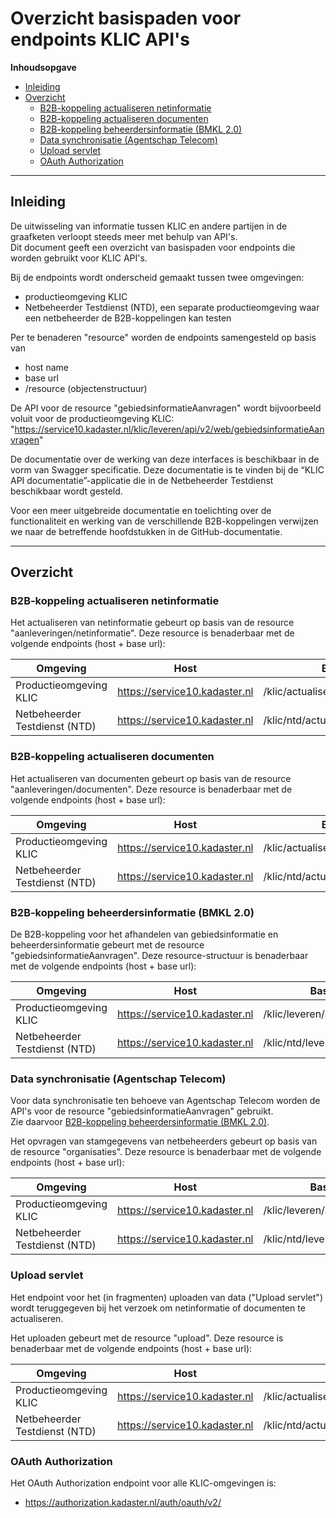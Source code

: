 ﻿# Overzicht basispaden voor endpoints KLIC API's

**Inhoudsopgave**

- [Inleiding](#inleiding)
- [Overzicht](#overzicht)
  - [B2B-koppeling actualiseren netinformatie](#b2b-koppeling-actualiseren-netinformatie)
  - [B2B-koppeling actualiseren documenten](#b2b-koppeling-actualiseren-documenten)
  - [B2B-koppeling beheerdersinformatie (BMKL 2.0)](#b2b-koppeling-beheerdersinformatie-bmkl-20)
  - [Data synchronisatie (Agentschap Telecom)](#data-synchronisatie-agentschap-telecom)
  - [Upload servlet](#upload-servlet)
  - [OAuth Authorization](#oauth-authorization)

---------------------------------------------------------
## Inleiding

De uitwisseling van informatie tussen KLIC en andere partijen in de graafketen verloopt steeds meer met behulp van API's.  \
Dit document geeft een overzicht van basispaden voor endpoints die worden gebruikt voor KLIC API's.

Bij de endpoints wordt onderscheid gemaakt tussen twee omgevingen:
- productieomgeving KLIC
- Netbeheerder Testdienst (NTD), een separate productieomgeving waar een netbeheerder de B2B-koppelingen kan testen 

Per te benaderen "resource" worden de endpoints samengesteld op basis van
- host name
- base url
- /resource (objectenstructuur)

De API voor de resource "gebiedsinformatieAanvragen" wordt bijvoorbeeld voluit voor de productieomgeving KLIC:  \
  "https://service10.kadaster.nl/klic/leveren/api/v2/web/gebiedsinformatieAanvragen"

De documentatie over de werking van deze interfaces is beschikbaar in de vorm van Swagger specificatie. Deze documentatie is te vinden bij de “KLIC API documentatie”-applicatie die in de Netbeheerder Testdienst beschikbaar wordt gesteld.

Voor een meer uitgebreide documentatie en toelichting over de functionaliteit en werking van de verschillende B2B-koppelingen verwijzen we naar de betreffende hoofdstukken in de GitHub-documentatie.

---------------------------------------------------------
## Overzicht

### B2B-koppeling actualiseren netinformatie

Het actualiseren van netinformatie gebeurt op basis van de resource "aanleveringen/netinformatie".
Deze resource is benaderbaar met de volgende endpoints (host + base url):

|Omgeving                      |Host                           |Base url	                       |
|------------------------------|-------------------------------|-----------------------------------|	
|Productieomgeving KLIC        | https://service10.kadaster.nl | /klic/actualiseren/api/v2/web     |
|Netbeheerder Testdienst (NTD) | https://service10.kadaster.nl | /klic/ntd/actualiseren/api/v2/web |

### B2B-koppeling actualiseren documenten

Het actualiseren van documenten gebeurt op basis van de resource "aanleveringen/documenten".
Deze resource is benaderbaar met de volgende endpoints (host + base url):

|Omgeving                      |Host                           |Base url	                       |
|------------------------------|-------------------------------|-----------------------------------|	
|Productieomgeving KLIC        | https://service10.kadaster.nl | /klic/actualiseren/api/v2/web     |
|Netbeheerder Testdienst (NTD) | https://service10.kadaster.nl | /klic/ntd/actualiseren/api/v2/web |


### B2B-koppeling beheerdersinformatie (BMKL 2.0)

De B2B-koppeling voor het afhandelen van gebiedsinformatie en beheerdersinformatie gebeurt met de resource "gebiedsinformatieAanvragen".
Deze resource-structuur is benaderbaar met de volgende endpoints (host + base url):

|Omgeving                      |Host                           |Base url	                  |
|------------------------------|-------------------------------|------------------------------|	
|Productieomgeving KLIC        | https://service10.kadaster.nl | /klic/leveren/api/v2/web     |
|Netbeheerder Testdienst (NTD) | https://service10.kadaster.nl | /klic/ntd/leveren/api/v2/web |

### Data synchronisatie (Agentschap Telecom)

Voor data synchronisatie ten behoeve van Agentschap Telecom worden de API's voor de resource "gebiedsinformatieAanvragen" gebruikt.  \
Zie daarvoor [B2B-koppeling beheerdersinformatie (BMKL 2.0)](#b2b-koppeling-beheerdersinformatie-bmkl-20).

Het opvragen van stamgegevens van netbeheerders gebeurt op basis van de resource "organisaties".
Deze resource is benaderbaar met de volgende endpoints (host + base url):

|Omgeving                      |Host                           |Base url	                  |
|------------------------------|-------------------------------|------------------------------|	
|Productieomgeving KLIC        | https://service10.kadaster.nl | /klic/leveren/api/v2/web     |
|Netbeheerder Testdienst (NTD) | https://service10.kadaster.nl | /klic/ntd/leveren/api/v2/web |
 

### Upload servlet

Het endpoint voor het (in fragmenten) uploaden van data ("Upload servlet") wordt teruggegeven bij het verzoek om netinformatie of documenten te actualiseren.

Het uploaden gebeurt met de resource "upload".
Deze resource is benaderbaar met de volgende endpoints (host + base url):

|Omgeving                      |Host                           |Base url	                              |
|------------------------------|-------------------------------|------------------------------------------|	
|Productieomgeving KLIC        | https://service10.kadaster.nl | /klic/actualiseren/upload/api/v2/web     |
|Netbeheerder Testdienst (NTD) | https://service10.kadaster.nl | /klic/ntd/actualiseren/upload/api/v2/web |

### OAuth Authorization

Het OAuth Authorization endpoint voor alle KLIC-omgevingen is:
- https://authorization.kadaster.nl/auth/oauth/v2/
